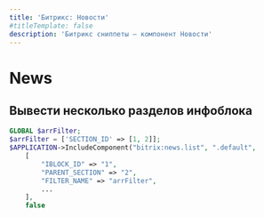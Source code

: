 ```yaml
---
title: 'Битрикс: Новости'
#titleTemplate: false
description: 'Битрикс сниппеты — компонент Новости'
---
```


# News

## Вывести несколько разделов инфоблока
```php
GLOBAL $arrFilter;
$arrFilter = ['SECTION_ID' => [1, 2]];
$APPLICATION->IncludeComponent("bitrix:news.list", ".default",
    [
        "IBLOCK_ID" => "1",
        "PARENT_SECTION" => "2",
        "FILTER_NAME" => "arrFilter",
        ...
    ],
    false
```

